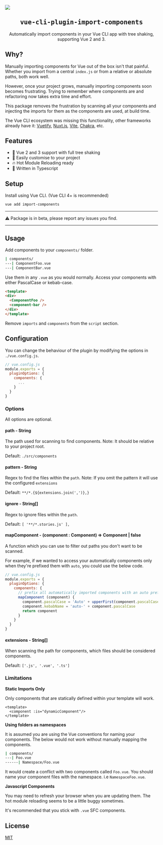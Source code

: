 ![](https://laravel-og.beyondco.de/Import%20Components.png?theme=light&packageManager=vue+add&packageName=import-components&pattern=texture&style=style_1&description=Automatically+import+components+in+your+Vue+CLI+app.&md=1&showWatermark=0&fontSize=100px&images=collection)

<h2 align='center'><samp>vue-cli-plugin-import-components</samp></h2>

<p align='center'>Automatically import components in your Vue CLI app with tree shaking, supporting Vue 2 and 3.</p>


## Why?

Manually importing components for Vue out of the box isn't that painful. Whether you import from a central `index.js` or from a relative or absolute paths, 
both work well. 

However, once your project grows, manually importing components soon becomes frustrating. Trying to remember
where components are and refactoring now takes extra time and effort. 

This package removes the frustration by scanning all your components and injecting the imports for them as the components are used, at build time.

The Vue CLI ecosystem was missing this functionality, other frameworks already have it: [Vuetify](https://github.com/vuetifyjs/vuetify), [Nuxt.js](https://github.com/nuxt/components), 
[Vite](https://github.com/antfu/vite-plugin-components), [Chakra](https://github.com/segunadebayo/chakra-ui), etc.


## Features

- :mage: Vue 2 and 3 support with full tree shaking
- :wrench: Easily customise to your project
- :fire: Hot Module Reloading ready
- :triangular_ruler: Written in Typescript

## Setup

Install using Vue CLI. (Vue CLI 4+ is recommended)

```bash
vue add import-components
```

---

:warning: Package is in beta, please report any issues you find.

---

## Usage

Add components to your `components/` folder.

```bash
| components/
---| ComponentFoo.vue
---| ComponentBar.vue
```

Use them in any `.vue` as you would normally. Access your components with either PascalCase or kebab-case.

```html
<template>
<div>
  <ComponentFoo />
  <component-bar />
</div>
</template>
```

Remove `imports` and `components` from the `script` section.


## Configuration

You can change the behaviour of the plugin by modifying the options in `./vue.config.js`. 

```js
// vue.config.js
module.exports = {
  pluginOptions: {
    components: {
      ...
    }
  }
}
```

### Options

All options are optional.

#### path - String

The path used for scanning to find components. Note: It should be relative to your project root. 

Default: `./src/components`

#### pattern - String

Regex to find the files within the `path`. Note: If you omit the pattern it will use the configured `extensions`

Default: `**/*.{${extensions.join(',')},}`

#### ignore - String[]

Regex to ignore files within the `path`. 

Default: `[ '**/*.stories.js' ],`

#### mapComponent - (component : Component) => Component | false

A function which you can use to filter out paths you don't want to be scanned.

For example, if we wanted to access your automatically components only when they're prefixed them with `auto`, you could use the below code.

```js
// vue.config.js
module.exports = {
  pluginOptions: {
    components: {
      // prefix all automatically imported components with an auto prefix
      mapComponent (component) {
        component.pascalCase = 'Auto' + upperFirst(component.pascalCase)
        component.kebabName = 'auto-' + component.pascalCase
        return component
      }
    }
  }
}
```

#### extensions - String[]

When scanning the path for components, which files should be considered components.

Default: `['.js', '.vue', '.ts']`

### Limitations

**Static Imports Only**

Only components that are statically defined within your template will work.

```vue
<template>
  <component :is="dynamicComponent"/>
</template>
```

**Using folders as namespaces**

It is assumed you are using the Vue conventions for naming your components. The below would not work without manually mapping
the components.

```bash
| components/
---| Foo.vue
------| Namespace/Foo.vue
```

It would create a conflict with two components called `Foo.vue`. You should name your component files with the namespace.
i.e `NamespaceFoo.vue`.

**Javascript Components**

You may need to refresh your browser when you are updating them. The hot module reloading 
seems to be a little buggy sometimes.

It's recommended that you stick with `.vue` SFC components.

## License

[MIT](LICENSE)
